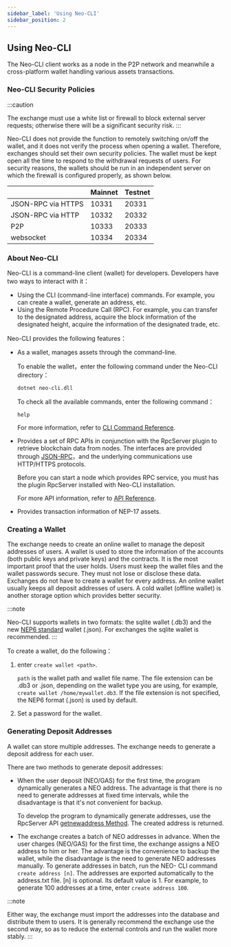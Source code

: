 ```yaml
---
sidebar_label: 'Using Neo-CLI'
sidebar_position: 2
---
```


## Using Neo-CLI

The Neo-CLI client works as a node in the P2P network and meanwhile a cross-platform wallet handling various assets transactions. 

### Neo-CLI Security Policies

:::caution

The exchange must use a white list or firewall to block external server requests; otherwise there will be a significant security risk.
:::

Neo-CLI does not provide the function to remotely switching on/off the wallet, and it does not verify the process when opening a wallet. Therefore, exchanges should set their own security policies. The wallet must be kept open all the time to respond to the withdrawal requests of users. For security reasons, the wallets should be run in an independent server on which the firewall is configured properly, as shown below. 

|                    | Mainnet | Testnet |
| ------------------ | ------- | ------- |
| JSON-RPC via HTTPS | 10331   | 20331   |
| JSON-RPC via HTTP  | 10332   | 20332   |
| P2P                | 10333   | 20333   |
| websocket          | 10334   | 20334   |

### About Neo-CLI

Neo-CLI is a command-line client (wallet) for developers. Developers have two ways to interact with it： 

- Using the CLI (command-line interface) commands. For example, you can create a wallet, generate an address, etc.
- Using the Remote Procedure Call (RPC). For example, you can transfer to the designated address, acquire the block information of the designated height, acquire the information of the designated trade, etc.

Neo-CLI provides the following features： 

- As a wallet, manages assets through the command-line.

  To enable the wallet，enter the following command under the Neo-CLI directory：


  ```
  dotnet neo-cli.dll
  ```

  To check all the available commands, enter the following command：

  ```
  help
  ```

  For more information, refer to [CLI Command Reference](../node/cli/cli).

- Provides a set of RPC APIs in conjunction with the RpcServer plugin to retrieve blockchain data from nodes. The interfaces are provided through  [JSON-RPC](http://www.jsonrpc.org/specification)，and the underlying communications use HTTP/HTTPS protocols.

  Before you can start a node which provides RPC service, you must has the plugin RpcServer installed with Neo-CLI installation.

  For more API information, refer to [API Reference](../reference/rpc/latest-version/api).


- Provides transaction information of NEP-17 assets.


### Creating a Wallet

The exchange needs to create an online wallet to manage the deposit addresses of users. A wallet is used to store the information of the accounts (both public keys and private keys) and the contracts. It is the most important proof that the user holds. Users must keep the wallet files and the wallet passwords secure. They must not lose or disclose these data. Exchanges do not have to create a wallet for every address. An online wallet usually keeps all deposit addresses of users. A cold wallet (offline wallet) is another storage option which provides better security.

:::note

Neo-CLI supports wallets in two formats: the sqlite wallet (.db3) and the new [NEP6 standard](https://github.com/neo-project/proposals/blob/master/nep-6.mediawiki) wallet (.json). For exchanges the sqlite wallet is recommended.
:::

To create a wallet, do the following：

1. enter  `create wallet <path>`.

   `path` is the wallet path and wallet file name. The file extension can be .db3 or .json, depending on the wallet type you are using, for example,  `create wallet /home/mywallet.db3`. If the file extension is not specified, the NEP6 format (.json) is used by default. 

2. Set a password for the wallet. 

### Generating Deposit Addresses

A wallet can store multiple addresses. The exchange needs to generate a deposit address for each user. 

There are two methods to generate deposit addresses: 

- When the user deposit (NEO/GAS) for the first time, the program dynamically generates a NEO address. The advantage is that there is no need to generate addresses at fixed time intervals, while the disadvantage is that it's not convenient for backup.

  To develop the program to dynamically generate addresses, use the RpcServer API  [getnewaddress Method](../reference/rpc/latest-version/api/getnewaddress). The created address is returned.

- The exchange creates a batch of NEO addresses in advance. When the user charges (NEO/GAS) for the first time, the exchange assigns a NEO address to him or her. The advantage is the convenience to backup the wallet, while the disadvantage is the need to generate NEO addresses manually.
  To generate addresses in batch, run the NEO- CLI command `create address [n]`. The  addresses are exported automatically to the address.txt file.
  [n] is optional. Its default value is 1. For example, to generate 100 addresses at a time, enter `create address 100`.


:::note

Either way, the exchange must import the addresses into the database and distribute them to users. It is generally recommend the exchange use the second way, so as to reduce the external controls and run the wallet more stably.
:::
